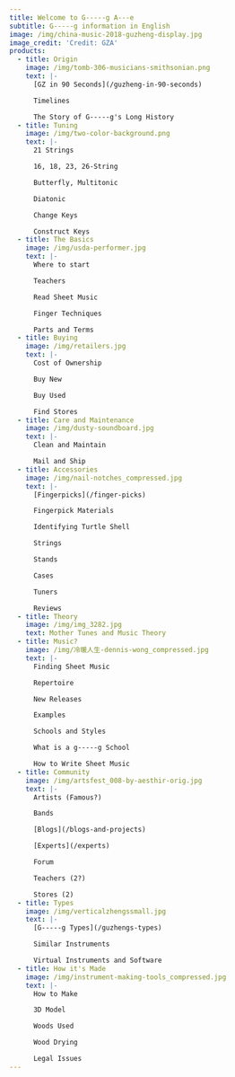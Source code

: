 ```yaml
---
title: Welcome to G-----g A---e
subtitle: G-----g information in English
image: /img/china-music-2018-guzheng-display.jpg
image_credit: 'Credit: GZA'
products:
  - title: Origin
    image: /img/tomb-306-musicians-smithsonian.png
    text: |-
      [GZ in 90 Seconds](/guzheng-in-90-seconds)

      Timelines

      The Story of G-----g's Long History
  - title: Tuning
    image: /img/two-color-background.png
    text: |-
      21 Strings

      16, 18, 23, 26-String

      Butterfly, Multitonic

      Diatonic

      Change Keys

      Construct Keys
  - title: The Basics
    image: /img/usda-performer.jpg
    text: |-
      Where to start

      Teachers

      Read Sheet Music

      Finger Techniques

      Parts and Terms
  - title: Buying
    image: /img/retailers.jpg
    text: |-
      Cost of Ownership

      Buy New

      Buy Used

      Find Stores
  - title: Care and Maintenance
    image: /img/dusty-soundboard.jpg
    text: |-
      Clean and Maintain

      Mail and Ship
  - title: Accessories
    image: /img/nail-notches_compressed.jpg
    text: |-
      [Fingerpicks](/finger-picks)

      Fingerpick Materials

      Identifying Turtle Shell

      Strings

      Stands

      Cases

      Tuners

      Reviews
  - title: Theory
    image: /img/img_3282.jpg
    text: Mother Tunes and Music Theory
  - title: Music?
    image: /img/冷暖人生-dennis-wong_compressed.jpg
    text: |-
      Finding Sheet Music

      Repertoire

      New Releases

      Examples

      Schools and Styles

      What is a g-----g School

      How to Write Sheet Music
  - title: Community
    image: /img/artsfest_008-by-aesthir-orig.jpg
    text: |-
      Artists (Famous?)

      Bands

      [Blogs](/blogs-and-projects)

      [Experts](/experts)

      Forum

      Teachers (2?)

      Stores (2)
  - title: Types
    image: /img/verticalzhengssmall.jpg
    text: |-
      [G-----g Types](/guzhengs-types)

      Similar Instruments

      Virtual Instruments and Software
  - title: How it's Made
    image: /img/instrument-making-tools_compressed.jpg
    text: |-
      How to Make

      3D Model

      Woods Used

      Wood Drying

      Legal Issues
---
```


